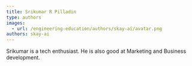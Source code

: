 ```yaml
---
title: Srikumar R Pilladin
type: authors
images:
  - url: /engineering-education/authors/skay-ai/avatar.png
authors: skay-ai
---
```

Srikumar is a tech enthusiast. He is also good at Marketing and Business development.

